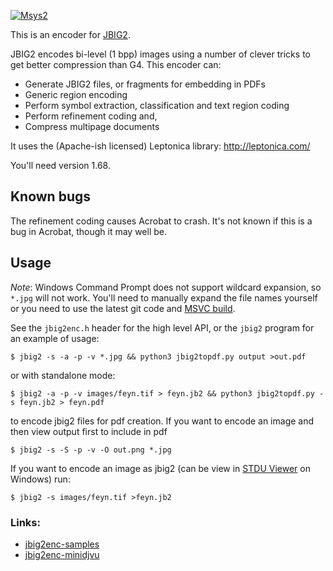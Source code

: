 [![Msys2](https://github.com/zdenop/jbig2enc/actions/workflows/foobar.yaml/badge.svg)](https://github.com/zdenop/jbig2enc/actions/workflows/foobar.yaml)

This is an encoder for [JBIG2](doc/fcd14492.pdf).

JBIG2 encodes bi-level (1 bpp) images using a number of clever tricks to get
better compression than G4. This encoder can:
   * Generate JBIG2 files, or fragments for embedding in PDFs
   * Generic region encoding
   * Perform symbol extraction, classification and text region coding
   * Perform refinement coding and,
   * Compress multipage documents

It uses the (Apache-ish licensed) Leptonica library:
  http://leptonica.com/

You'll need version 1.68.

## Known bugs

The refinement coding causes Acrobat to crash. It's not known if this is a bug
in Acrobat, though it may well be.


## Usage

_Note_: Windows Command Prompt does not support wildcard expansion, so `*.jpg` will not work. You'll need to manually expand the file names yourself or you need to use the latest git code and [MSVC build](https://learn.microsoft.com/en-us/cpp/c-language/expanding-wildcard-arguments).

See the `jbig2enc.h` header for the high level API, or the `jbig2` program for an
example of usage:

```
$ jbig2 -s -a -p -v *.jpg && python3 jbig2topdf.py output >out.pdf
```

or with standalone mode:

```
$ jbig2 -a -p -v images/feyn.tif > feyn.jb2 && python3 jbig2topdf.py -s feyn.jb2 > feyn.pdf
```

to encode jbig2 files for pdf creation.
If you want to encode an image and then view output first to include in pdf

```
$ jbig2 -s -S -p -v -O out.png *.jpg
```

If you want to encode an image as jbig2 (can be view in [STDU Viewer](http://www.stdutility.com/stduviewer.html) on Windows) run:

```
$ jbig2 -s images/feyn.tif >feyn.jb2
```

### Links:

* [jbig2enc-samples](https://github.com/zdenop/jbig2enc-samples)
* [jbig2enc-minidjvu](https://github.com/ImageProcessing-ElectronicPublications/jbig2enc-minidjvu)
